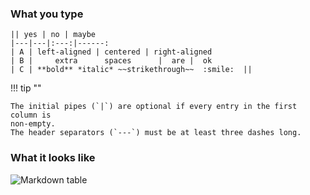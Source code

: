 ### What you type

```
|| yes | no | maybe
|---|---|:---:|------:
| A | left-aligned | centered | right-aligned
| B |     extra      spaces      |  are |  ok
| C | **bold** *italic* ~~strikethrough~~  :smile:  ||
```

!!! tip ""

    The initial pipes (`|`) are optional if every entry in the first column is
    non-empty.
    The header separators (`---`) must be at least three dashes long.

### What it looks like

![Markdown table](/static/images/help/markdown-table.png)
